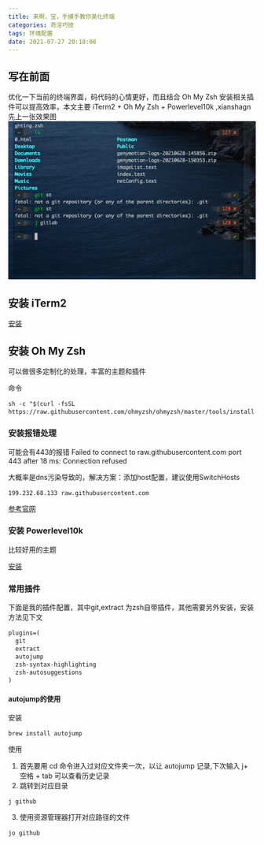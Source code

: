 ```yaml
---
title: 来啊，宝，手摸手教你美化终端
categories: 奇淫巧技
tags: 环境配置
date: 2021-07-27 20:18:08
---
```


## 写在前面

优化一下当前的终端界面，码代码的心情更好，而且结合 Oh My Zsh 安装相关插件可以提高效率，本文主要 iTerm2 + Oh My Zsh + Powerlevel10k ,xianshagn 先上一张效果图 ![效果图](../img/zsh_tips.png)

## 安装 iTerm2

[安装](https://iterm2.com/)

## 安装 Oh My Zsh

可以做很多定制化的处理，丰富的主题和插件

命令
```
sh -c "$(curl -fsSL https://raw.githubusercontent.com/ohmyzsh/ohmyzsh/master/tools/install.sh)"
```
### 安装报错处理
可能会有443的报错
 Failed to connect to raw.githubusercontent.com port 443 after 18 ms: Connection refused

大概率是dns污染导致的，解决方案：添加host配置，建议使用SwitchHosts
```
199.232.68.133 raw.githubusercontent.com
```

[参考官网](https://ohmyz.sh/)

### 安装 Powerlevel10k

比较好用的主题

[安装](https://github.com/romkatv/powerlevel10k/)

### 常用插件
下面是我的插件配置，其中git,extract 为zsh自带插件，其他需要另外安装，安装方法见下文

```
plugins=(
  git
  extract
  autojump
  zsh-syntax-highlighting
  zsh-autosuggestions
)
```
#### autojump的使用
安装
```
brew install autojump
```
使用
1. 首先要用 cd 命令进入过对应文件夹一次，以让 autojump 记录,下次输入 j+ 空格 + tab 可以查看历史记录
2. 跳转到对应目录
```
j github
```
3. 使用资源管理器打开对应路径的文件
```
jo github
```